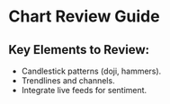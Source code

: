 # Chart Review Guide

## Key Elements to Review:
- Candlestick patterns (doji, hammers).
- Trendlines and channels.
- Integrate live feeds for sentiment. 